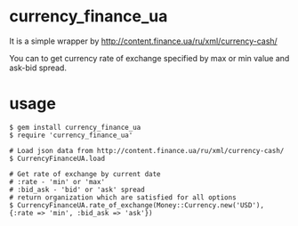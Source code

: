 currency_finance_ua
===================

It is a simple wrapper by http://content.finance.ua/ru/xml/currency-cash/

You can to get currency rate of exchange specified by max or min value and ask-bid spread.

usage
===================
    $ gem install currency_finance_ua
    $ require 'currency_finance_ua'

    # Load json data from http://content.finance.ua/ru/xml/currency-cash/
    $ CurrencyFinanceUA.load

    # Get rate of exchange by current date
    # :rate - 'min' or 'max'
    # :bid_ask - 'bid' or 'ask' spread
    # return organization which are satisfied for all options
    $ CurrencyFinanceUA.rate_of_exchange(Money::Currency.new('USD'), {:rate => 'min', :bid_ask => 'ask'})
    
